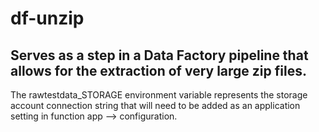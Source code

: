# df-unzip

## Serves as a step in a Data Factory pipeline that allows for the extraction of very large zip files. 

The rawtestdata_STORAGE environment variable represents the storage account connection string that 
will need to be added as an application setting in function app --> configuration.
